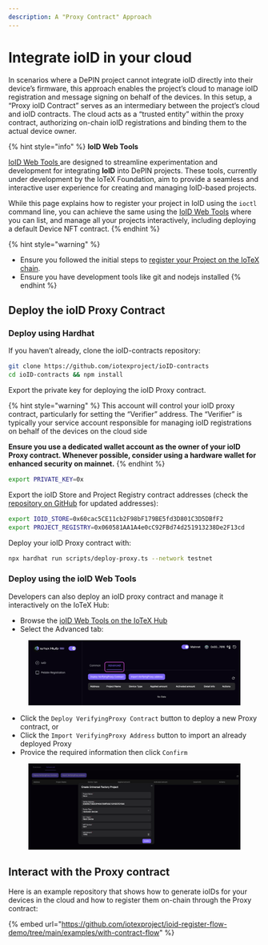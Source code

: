 ```yaml
---
description: A "Proxy Contract" Approach
---
```


# Integrate ioID in your cloud

In scenarios where a DePIN project cannot integrate ioID directly into their device’s firmware, this approach enables the project’s cloud to manage ioID registration and message signing on behalf of the devices. In this setup, a “Proxy ioID Contract” serves as an intermediary between the project’s cloud and ioID contracts. The cloud acts as a “trusted entity” within the proxy contract, authorizing on-chain ioID registrations and binding them to the actual device owner.

{% hint style="info" %}
**IoID Web Tools**

[IoID Web Tools ](https://hub.iotex.io/dev/ioid)are designed to streamline experimentation and development for integrating **IoID** into DePIN projects. These tools, currently under development by the IoTeX Foundation, aim to provide a seamless and interactive user experience for creating and managing IoID-based projects.&#x20;

While this page explains how to register your project in IoID using the `ioctl` command line, you can achieve the same using the [IoID Web Tools](https://hub.iotex.io/dev/ioid) where you can list, and manage all your projects interactively, including deploying a default Device NFT contract.
{% endhint %}

{% hint style="warning" %}
* Ensure you followed the initial steps to [register your Project on the IoTeX chain](./#id-1.-register-your-depin-project-on-iotex).
* Ensure you have development tools like git and nodejs installed
{% endhint %}

## Deploy the ioID Proxy Contract

### Deploy using Hardhat

If you haven’t already, clone the ioID-contracts repository:

```bash
git clone https://github.com/iotexproject/ioID-contracts
cd ioID-contracts && npm install
```

Export the private key for deploying the ioID Proxy contract.&#x20;

{% hint style="warning" %}
This account will control your ioID proxy contract, particularly for setting the “Verifier” address. The “Verifier” is typically your service account responsible for managing ioID registrations on behalf of the devices on the cloud side

**Ensure you use a dedicated wallet account as the owner of your ioID Proxy contract. Whenever possible, consider using a hardware wallet for enhanced security on mainnet.**
{% endhint %}

```bash
export PRIVATE_KEY=0x
```

Export the ioID Store and Project Registry contract addresses (check the [repository on GitHub](https://github.com/iotexproject/ioID-contracts#deployment) for updated addresses):

```bash
export IOID_STORE=0x60cac5CE11cb2F98bF179BE5fd3D801C3D5DBfF2
export PROJECT_REGISTRY=0x060581AA1A4e0cC92FBd74d251913238De2F13cd 
```

Deploy your ioID Proxy contract with:

```bash
npx hardhat run scripts/deploy-proxy.ts --network testnet
```

### Deploy using the ioID Web Tools

Developers can also deploy an ioID proxy contract and manage it interactively on the IoTeX Hub:

* Browse the [ioID Web Tools on the IoTeX Hub](../../../welcome-to-iotex-2.0/tokenomics/)
* Select the Advanced tab:

<figure><img src="../../../.gitbook/assets/image (1).png" alt=""><figcaption></figcaption></figure>

* Click the `Deploy VerifyingProxy Contract` button to deploy a new Proxy contract, or
* Click the `Import VerifyingProxy Address` button to import an already deployed Proxy
* Provice the required information then click `Confirm`

<figure><img src="../../../.gitbook/assets/image (2).png" alt=""><figcaption></figcaption></figure>

## Interact with the Proxy contract

Here is an example repository that shows how to generate ioIDs for your devices in the cloud and how to register them on-chain through the Proxy contract:

{% embed url="https://github.com/iotexproject/ioid-register-flow-demo/tree/main/examples/with-contract-flow" %}

